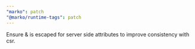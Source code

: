 ```yaml
---
"marko": patch
"@marko/runtime-tags": patch
---
```


Ensure & is escaped for server side attributes to improve consistency with csr.
